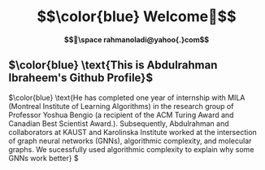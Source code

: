 # $$\color{blue} Welcome👋$$ 
#### $$📧\space rahmanoladi@yahoo{.}com$$
## $\color{blue} \text{This is Abdulrahman Ibraheem's Github Profile}$  
$\color{blue} \text{He has 
completed one year of internship with MILA (Montreal Institute of Learning Algorithms) in the research group of Professor Yoshua Bengio (a recipient of the ACM Turing Award and Canadian Best Scientist Award.). Subsequently, Abdulrahman and collaborators at KAUST and Karolinska Institute worked at the intersection of graph neural networks (GNNs), algorithmic complexity, and  molecular graphs. We sucessfully used algorithmic complexity to explain why some GNNs work better} $

  
<!--
**rahmanoladi/rahmanoladi** is a ✨ _special_ ✨ repository because its `README.md` (this file) appears on your GitHub profile.

Here are some ideas to get you started:

- 🔭 I’m currently working on ...
- 🌱 I’m currently learning ...
- 👯 I’m looking to collaborate on ...
- 🤔 I’m looking for help with ...
- 💬 Ask me about ...
- 📫 How to reach me: ...
- 😄 Pronouns: ...
- ⚡ Fun fact: ...
-->
